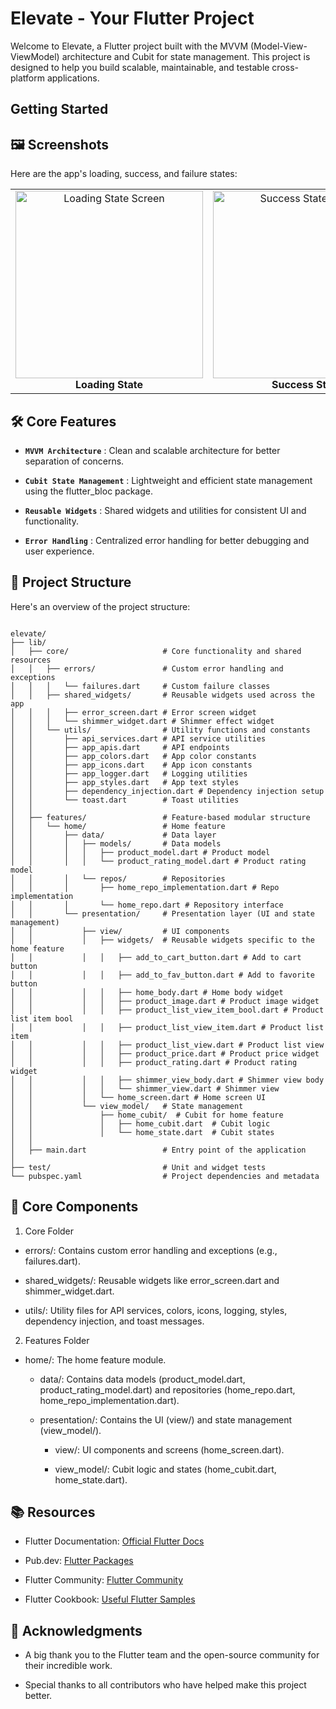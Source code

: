 # Elevate - Your Flutter Project

Welcome to Elevate, a Flutter project built with the MVVM (Model-View-ViewModel) architecture and Cubit for state management. This project is designed to help you build scalable, maintainable, and testable cross-platform applications.

## Getting Started

## 🖼️ Screenshots

Here are the app's loading, success, and failure states:

<table>
  <tr>
    <td align="center">
      <img src="https://github.com/user-attachments/assets/7557ffb3-6864-421e-8cfd-5574b5761fa2" alt="Loading State Screen" width="300" />
      <br />
      <strong>Loading State</strong>
    </td>
    <td align="center">
      <img src="https://github.com/user-attachments/assets/65f1bcdf-8240-4422-854e-c4a1dc66af41" alt="Success State Screen" width="300" />
      <br />
      <strong>Success State</strong>
    </td>
    <td align="center">
      <img src="https://github.com/user-attachments/assets/e62663d4-fe01-4a6f-9fcf-6f5d9cb6c669" alt="Failure State Screen" width="300" />
      <br />
      <strong>Failure State</strong>
    </td>
  </tr>
</table>

## 🛠️ Core Features

- **`MVVM Architecture`** : Clean and scalable architecture for better separation of concerns.

- **`Cubit State Management`** : Lightweight and efficient state management using the flutter_bloc package.

- **`Reusable Widgets`** : Shared widgets and utilities for consistent UI and functionality.

- **`Error Handling`** : Centralized error handling for better debugging and user experience.

## 📂 Project Structure

Here's an overview of the project structure:

```

elevate/
├── lib/
│   ├── core/                     # Core functionality and shared resources
│   │   ├── errors/               # Custom error handling and exceptions
│   │   │   └── failures.dart     # Custom failure classes
│   │   ├── shared_widgets/       # Reusable widgets used across the app
│   │   │   ├── error_screen.dart # Error screen widget
│   │   │   └── shimmer_widget.dart # Shimmer effect widget
│   │   └── utils/                # Utility functions and constants
│   │       ├── api_services.dart # API service utilities
│   │       ├── app_apis.dart     # API endpoints
│   │       ├── app_colors.dart   # App color constants
│   │       ├── app_icons.dart    # App icon constants
│   │       ├── app_logger.dart   # Logging utilities
│   │       ├── app_styles.dart   # App text styles
│   │       ├── dependency_injection.dart # Dependency injection setup
│   │       └── toast.dart        # Toast utilities
│   │
│   ├── features/                 # Feature-based modular structure
│   │   └── home/                 # Home feature
│   │       ├── data/             # Data layer
│   │       │   ├── models/       # Data models
│   │       │   │   ├── product_model.dart # Product model
│   │       │   │   └── product_rating_model.dart # Product rating model
│   │       │   └── repos/        # Repositories
│   │       │       ├── home_repo_implementation.dart # Repo implementation
│   │       │       └── home_repo.dart # Repository interface
│   │       └── presentation/     # Presentation layer (UI and state management)
│   │           ├── view/         # UI components
│   │           │   ├── widgets/  # Reusable widgets specific to the home feature
│   │           │   │   ├── add_to_cart_button.dart # Add to cart button
│   │           │   │   ├── add_to_fav_button.dart # Add to favorite button
│   │           │   │   ├── home_body.dart # Home body widget
│   │           │   │   ├── product_image.dart # Product image widget
│   │           │   │   ├── product_list_view_item_bool.dart # Product list item bool
│   │           │   │   ├── product_list_view_item.dart # Product list item
│   │           │   │   ├── product_list_view.dart # Product list view
│   │           │   │   ├── product_price.dart # Product price widget
│   │           │   │   ├── product_rating.dart # Product rating widget
│   │           │   │   ├── shimmer_view_body.dart # Shimmer view body
│   │           │   │   └── shimmer_view.dart # Shimmer view
│   │           │   └── home_screen.dart # Home screen UI
│   │           └── view_model/   # State management
│   │               ├── home_cubit/  # Cubit for home feature
│   │               │   ├── home_cubit.dart  # Cubit logic
│   │               │   └── home_state.dart  # Cubit states
│   │
│   ├── main.dart                 # Entry point of the application
│
├── test/                         # Unit and widget tests
└── pubspec.yaml                  # Project dependencies and metadata

```

## 🧩 Core Components

1. Core Folder

- errors/: Contains custom error handling and exceptions (e.g., failures.dart).

- shared_widgets/: Reusable widgets like error_screen.dart and shimmer_widget.dart.

- utils/: Utility files for API services, colors, icons, logging, styles, dependency injection, and toast messages.

2. Features Folder

- home/: The home feature module.

  - data/: Contains data models (product_model.dart, product_rating_model.dart) and repositories (home_repo.dart, home_repo_implementation.dart).

  - presentation/: Contains the UI (view/) and state management (view_model/).

    - view/: UI components and screens (home_screen.dart).

    - view_model/: Cubit logic and states (home_cubit.dart, home_state.dart).

## 📚 Resources

- Flutter Documentation: <a href = "https://docs.flutter.dev/"> Official Flutter Docs </a>

- Pub.dev: <a href = "https://pub.dev/"> Flutter Packages </a>

- Flutter Community: <a href = "https://medium.com/flutter-community"> Flutter Community </a>

- Flutter Cookbook: <a href = "https://docs.flutter.dev/cookbook"> Useful Flutter Samples </a>

## 🙏 Acknowledgments

- A big thank you to the Flutter team and the open-source community for their incredible work.

- Special thanks to all contributors who have helped make this project better.
